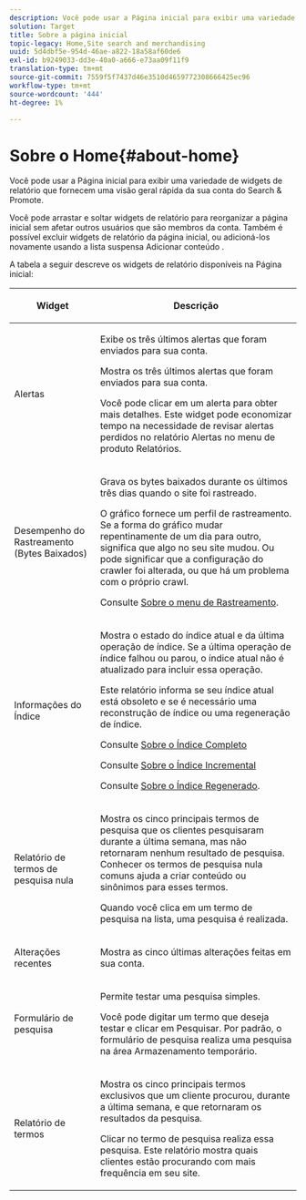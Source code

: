 ```yaml
---
description: Você pode usar a Página inicial para exibir uma variedade de widgets de relatório que fornecem uma visão geral rápida da sua conta do Search&amp;Promote.
solution: Target
title: Sobre a página inicial
topic-legacy: Home,Site search and merchandising
uuid: 5d4dbf5e-954d-46ae-a822-18a58af60de6
exl-id: b9249033-dd3e-40a0-a666-e73aa09f11f9
translation-type: tm+mt
source-git-commit: 7559f5f7437d46e3510d4659772308666425ec96
workflow-type: tm+mt
source-wordcount: '444'
ht-degree: 1%

---
```


# Sobre o Home{#about-home}

Você pode usar a Página inicial para exibir uma variedade de widgets de relatório que fornecem uma visão geral rápida da sua conta do Search &amp; Promote.

Você pode arrastar e soltar widgets de relatório para reorganizar a página inicial sem afetar outros usuários que são membros da conta. Também é possível excluir widgets de relatório da página inicial, ou adicioná-los novamente usando a lista suspensa Adicionar conteúdo .

A tabela a seguir descreve os widgets de relatório disponíveis na Página inicial:

<table> 
 <thead> 
  <tr> 
   <th colname="col1" class="entry"> <p>Widget </p> </th> 
   <th colname="col2" class="entry"> <p>Descrição </p> </th> 
  </tr>
 </thead>
 <tbody> 
  <tr> 
   <td colname="col1"> <p><span class="uicontrol">Alertas</span> </p> </td> 
   <td colname="col2"> <p> Exibe os três últimos alertas que foram enviados para sua conta. </p> <p>Mostra os três últimos alertas que foram enviados para sua conta. </p> <p>Você pode clicar em um alerta para obter mais detalhes. Este widget pode economizar tempo na necessidade de revisar alertas perdidos no relatório <span class="uicontrol"> Alertas</span> no menu de produto <span class="uicontrol"> Relatórios</span>. </p> </td> 
  </tr> 
  <tr> 
   <td colname="col1"> <p><span class="uicontrol">Desempenho do Rastreamento (Bytes Baixados)</span> </p> </td> 
   <td colname="col2"> <p>Grava os bytes baixados durante os últimos três dias quando o site foi rastreado. </p> <p>O gráfico fornece um perfil de rastreamento. Se a forma do gráfico mudar repentinamente de um dia para outro, significa que algo no seu site mudou. Ou pode significar que a configuração do crawler foi alterada, ou que há um problema com o próprio crawl. </p> <p>Consulte <a href="c-about-settings-menu/c-about-crawling-menu.md#concept_59307680C6724E93952ADE5044983AF6" format="dita" scope="local"> Sobre o menu de Rastreamento</a>. </p> </td> 
  </tr> 
  <tr> 
   <td colname="col1"> <p><span class="uicontrol">Informações do Índice</span> </p> </td> 
   <td colname="col2"> <p>Mostra o estado do índice atual e da última operação de índice. Se a última operação de índice falhou ou parou, o índice atual não é atualizado para incluir essa operação. </p> <p>Este relatório informa se seu índice atual está obsoleto e se é necessário uma reconstrução de índice ou uma regeneração de índice. </p> <p>Consulte <a href="c-about-index-menu/c-about-full-index.md#concept_C69BD21863FD4856B49326F35DB570D3" format="dita" scope="local"> Sobre o Índice Completo</a> </p> <p>Consulte <a href="c-about-index-menu/c-about-incremental-index.md#concept_A7770F0552D14C47B3DDB65DB78FFFEE" format="dita" scope="local"> Sobre o Índice Incremental</a> </p> <p>Consulte <a href="c-about-index-menu/c-about-regenerate-index.md#concept_6CBE6B8D18EF47D293091CBA542245FA" format="dita" scope="local"> Sobre o Índice Regenerado</a>. </p> </td> 
  </tr> 
  <tr> 
   <td colname="col1"> <p><span class="uicontrol">Relatório de termos de pesquisa nula</span> </p> </td> 
   <td colname="col2"> <p> Mostra os cinco principais termos de pesquisa que os clientes pesquisaram durante a última semana, mas não retornaram nenhum resultado de pesquisa. Conhecer os termos de pesquisa nula comuns ajuda a criar conteúdo ou sinônimos para esses termos. </p> <p>Quando você clica em um termo de pesquisa na lista, uma pesquisa é realizada. </p> </td> 
  </tr> 
  <tr> 
   <td colname="col1"> <p><span class="uicontrol">Alterações recentes</span> </p> </td> 
   <td colname="col2"> <p> Mostra as cinco últimas alterações feitas em sua conta. </p> </td> 
  </tr> 
  <tr> 
   <td colname="col1"> <p><span class="uicontrol">Formulário de pesquisa</span> </p> </td> 
   <td colname="col2"> <p>Permite testar uma pesquisa simples. </p> <p> Você pode digitar um termo que deseja testar e clicar em <span class="uicontrol"> Pesquisar</span>. Por padrão, o formulário de pesquisa realiza uma pesquisa na área Armazenamento temporário. </p> </td> 
  </tr> 
  <tr> 
   <td colname="col1"> <p><span class="uicontrol">Relatório de termos</span> </p> </td> 
   <td colname="col2"> <p>Mostra os cinco principais termos exclusivos que um cliente procurou, durante a última semana, e que retornaram os resultados da pesquisa. </p> <p> Clicar no termo de pesquisa realiza essa pesquisa. Este relatório mostra quais clientes estão procurando com mais frequência em seu site. </p> </td> 
  </tr> 
 </tbody> 
</table>
